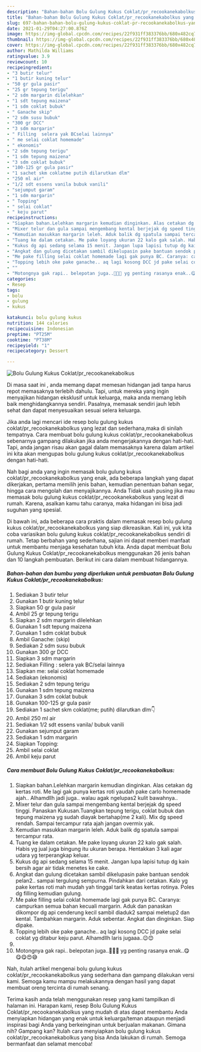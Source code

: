 ```yaml
---
description: "Bahan-bahan Bolu Gulung Kukus Coklat/pr_recookanekabolkus yang nikmat Untuk Jualan"
title: "Bahan-bahan Bolu Gulung Kukus Coklat/pr_recookanekabolkus yang nikmat Untuk Jualan"
slug: 697-bahan-bahan-bolu-gulung-kukus-coklat-pr-recookanekabolkus-yang-nikmat-untuk-jualan
date: 2021-01-29T04:27:00.876Z
image: https://img-global.cpcdn.com/recipes/22f931ff383376bb/680x482cq70/bolu-gulung-kukus-coklatpr_recookanekabolkus-foto-resep-utama.jpg
thumbnail: https://img-global.cpcdn.com/recipes/22f931ff383376bb/680x482cq70/bolu-gulung-kukus-coklatpr_recookanekabolkus-foto-resep-utama.jpg
cover: https://img-global.cpcdn.com/recipes/22f931ff383376bb/680x482cq70/bolu-gulung-kukus-coklatpr_recookanekabolkus-foto-resep-utama.jpg
author: Mathilda Williams
ratingvalue: 3.9
reviewcount: 10
recipeingredient:
- "3 butir telur"
- "1 butir kuning telur"
- "50 gr gula pasir"
- "25 gr tepung terigu"
- "2 sdm margarin dilelehkan"
- "1 sdt tepung maizena"
- "1 sdm coklat bubuk"
- " Ganache skip"
- "2 sdm susu bubuk"
- "300 gr DCC"
- "3 sdm margarin"
- " Filling  selera yak BCselai lainnya"
- " me selai coklat homemade"
- " ekonomis"
- "2 sdm tepung terigu"
- "1 sdm tepung maizena"
- "3 sdm coklat bubuk"
- "100-125 gr gula pasir"
- "1 sachet skm coklatme putih dilarutkan dlm"
- "250 ml air"
- "1/2 sdt essens vanila bubuk vanili"
- "sejumput garam"
- "1 sdm margarin"
- " Topping"
- " selai coklat"
- " keju parut"
recipeinstructions:
- "Siapkan bahan.Lelehkan margarin kemudian dinginkan. Alas cetakan dg kertas roti. Me lagi gak punya kertas roti yaudah pake carlo homemade ajah.. Alhamdllh jadi juga.. walau agak ngelupas2 kulit bawahnya.."
- "Mixer telur dan gula sampai mengembang kental berjejak dg speed tinggi. Panaskan Kukusan.Tuangkan tepung terigu, coklat bubuk dan tepung maizena yg sudah diayak bertahap(me 2 kali). Mix dg speed rendah. Sampai tercampur rata ajah jangan overmix yak."
- "Kemudian masukkan margarin leleh. Aduk balik dg spatula sampai tercampur rata."
- "Tuang ke dalam cetakan. Me pake loyang ukuran 22 kalo gak salah. Habis yg jual juga bingung itu ukuran berapa. Hentakkan 3 kali agar udara yg terperangkap keluar."
- "Kukus dg api sedang selama 15 menit. Jangan lupa lapisi tutup dg kain bersih agar air tidak menetes ke cake."
- "Angkat dan gulung dicetakan sambil dikelupasin pake bantuan sendok pelan2.. sampai tergulung sempurna. Pindahkan dari cetakan. Kalo yg pake kertas roti mah mudah yah tinggal tarik keatas kertas rotinya. Poles dg filling kemudian gulung."
- "Me pake filling selai coklat homemade lagi gak punya BC. Caranya: campurkan semua bahan kecuali margarin. Aduk dan panaskan dikompor dg api cenderung kecil sambil diaduk2 sampai meletup2 dan kental. Tambahkan margarin. Aduk sebentar. Angkat dan dinginkan. Siap dipake."
- "Topping lebih oke pake ganache.. aq lagi kosong DCC jd pake selai coklat yg ditabur keju parut. Alhamdllh laris jugaaa..😉😊"
- ""
- "Motongnya gak rapi.. belepotan juga..🙈🙈🙈 yg penting rasanya enak..😋😋😋😍😅"
categories:
- Resep
tags:
- bolu
- gulung
- kukus

katakunci: bolu gulung kukus 
nutrition: 144 calories
recipecuisine: Indonesian
preptime: "PT25M"
cooktime: "PT38M"
recipeyield: "1"
recipecategory: Dessert

---
```



![Bolu Gulung Kukus Coklat/pr_recookanekabolkus](https://img-global.cpcdn.com/recipes/22f931ff383376bb/680x482cq70/bolu-gulung-kukus-coklatpr_recookanekabolkus-foto-resep-utama.jpg)

Di masa  saat ini , anda memang dapat memesan hidangan jadi tanpa harus repot memasaknya terlebih dahulu. Tapi, untuk mereka yang ingin menyajikan hidangan eksklusif untuk keluarga, maka anda memang lebih baik menghidangkannya sendiri. Pasalnya, memasak sendiri jauh lebih sehat dan dapat menyesuaikan sesuai selera keluarga.

Jika anda lagi mencari ide resep bolu gulung kukus coklat/pr_recookanekabolkus yang lezat dan sederhana,maka di sinilah tempatnya. Cara membuat bolu gulung kukus coklat/pr_recookanekabolkus  sebenarnya gampang dilakukan jika anda mengerjakannya dengan hati-hati. Tapi, anda jangan risau akan gagal dalam memasaknya 
karena dalam artikel ini kita akan mengupas bolu gulung kukus coklat/pr_recookanekabolkus dengan hati-hati.  



Nah bagi anda yang ingin memasak bolu gulung kukus coklat/pr_recookanekabolkus yang enak, ada beberapa langkah yang dapat dikerjakan, pertama memilih jenis bahan, kemudian penentuan bahan segar, hingga cara mengolah dan menyajikannya. Anda Tidak usah pusing jika mau memasak bolu gulung kukus coklat/pr_recookanekabolkus yang lezat di rumah. Karena, asalkan kamu  tahu caranya, maka hidangan ini bisa jadi suguhan yang spesial.

Di bawah ini, ada beberapa cara praktis  dalam memasak resep bolu gulung kukus coklat/pr_recookanekabolkus yang siap dikreasikan. Kali ini, yuk kita coba variasikan bolu gulung kukus coklat/pr_recookanekabolkus sendiri di rumah. Tetap berbahan yang sederhana, sajian ini dapat memberi manfaat untuk membantu menjaga kesehatan tubuh kita. Anda dapat membuat Bolu Gulung Kukus Coklat/pr_recookanekabolkus menggunakan 26 jenis bahan dan 10 langkah pembuatan. Berikut ini cara dalam membuat hidangannya.

<!--inarticleads1-->

##### Bahan-bahan dan bumbu yang diperlukan untuk pembuatan Bolu Gulung Kukus Coklat/pr_recookanekabolkus:

1. Sediakan 3 butir telur
1. Gunakan 1 butir kuning telur
1. Siapkan 50 gr gula pasir
1. Ambil 25 gr tepung terigu
1. Siapkan 2 sdm margarin dilelehkan
1. Gunakan 1 sdt tepung maizena
1. Gunakan 1 sdm coklat bubuk
1. Ambil  Ganache: (skip)
1. Sediakan 2 sdm susu bubuk
1. Gunakan 300 gr DCC
1. Siapkan 3 sdm margarin
1. Sediakan  Filling : selera yak BC/selai lainnya
1. Siapkan  me: selai coklat homemade
1. Sediakan  (ekonomis)
1. Sediakan 2 sdm tepung terigu
1. Gunakan 1 sdm tepung maizena
1. Gunakan 3 sdm coklat bubuk
1. Gunakan 100-125 gr gula pasir
1. Sediakan 1 sachet skm coklat(me; putih) dilarutkan dlm👇
1. Ambil 250 ml air
1. Sediakan 1/2 sdt essens vanila/ bubuk vanili
1. Gunakan sejumput garam
1. Sediakan 1 sdm margarin
1. Siapkan  Topping:
1. Ambil  selai coklat
1. Ambil  keju parut




<!--inarticleads2-->

##### Cara membuat Bolu Gulung Kukus Coklat/pr_recookanekabolkus:

1. Siapkan bahan.Lelehkan margarin kemudian dinginkan. Alas cetakan dg kertas roti. Me lagi gak punya kertas roti yaudah pake carlo homemade ajah.. Alhamdllh jadi juga.. walau agak ngelupas2 kulit bawahnya..
1. Mixer telur dan gula sampai mengembang kental berjejak dg speed tinggi. Panaskan Kukusan.Tuangkan tepung terigu, coklat bubuk dan tepung maizena yg sudah diayak bertahap(me 2 kali). Mix dg speed rendah. Sampai tercampur rata ajah jangan overmix yak.
1. Kemudian masukkan margarin leleh. Aduk balik dg spatula sampai tercampur rata.
1. Tuang ke dalam cetakan. Me pake loyang ukuran 22 kalo gak salah. Habis yg jual juga bingung itu ukuran berapa. Hentakkan 3 kali agar udara yg terperangkap keluar.
1. Kukus dg api sedang selama 15 menit. Jangan lupa lapisi tutup dg kain bersih agar air tidak menetes ke cake.
1. Angkat dan gulung dicetakan sambil dikelupasin pake bantuan sendok pelan2.. sampai tergulung sempurna. Pindahkan dari cetakan. Kalo yg pake kertas roti mah mudah yah tinggal tarik keatas kertas rotinya. Poles dg filling kemudian gulung.
1. Me pake filling selai coklat homemade lagi gak punya BC. Caranya: campurkan semua bahan kecuali margarin. Aduk dan panaskan dikompor dg api cenderung kecil sambil diaduk2 sampai meletup2 dan kental. Tambahkan margarin. Aduk sebentar. Angkat dan dinginkan. Siap dipake.
1. Topping lebih oke pake ganache.. aq lagi kosong DCC jd pake selai coklat yg ditabur keju parut. Alhamdllh laris jugaaa..😉😊
1. 
1. Motongnya gak rapi.. belepotan juga..🙈🙈🙈 yg penting rasanya enak..😋😋😋😍😅




Nah, itulah artikel mengenai  bolu gulung kukus coklat/pr_recookanekabolkus  yang sederhana dan gampang dilakukan versi kami. Semoga kamu mampu melakukannya dengan hasil yang dapat membuat oreng tercinta di rumah senang. 

Terima kasih anda telah menggunakan resep yang kami tampilkan di halaman ini. Harapan kami, resep  Bolu Gulung Kukus Coklat/pr_recookanekabolkus yang mudah di atas dapat membantu Anda menyiapkan hidangan yang enak untuk keluarga/teman ataupun menjadi inspirasi bagi Anda yang berkeinginan untuk berjualan makanan. Gimana nih? Gampang kan? Itulah cara menyiapkan bolu gulung kukus coklat/pr_recookanekabolkus yang bisa Anda lakukan di rumah. Semoga bermanfaat dan selamat mencoba!


